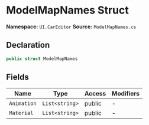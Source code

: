 # ModelMapNames Struct

**Namespace:** `UI.CarEditor`
**Source:** `ModelMapNames.cs`

## Declaration

```csharp
public struct ModelMapNames
```

## Fields

| Name | Type | Access | Modifiers |
|------|------|--------|-----------|
| `Animation` | `List<string>` | public | - |
| `Material` | `List<string>` | public | - |

